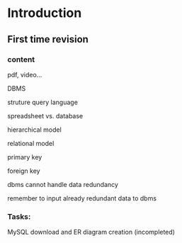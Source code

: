# Introduction

## First time revision

### content

pdf, video... 

DBMS

struture query language

spreadsheet vs. database

hierarchical model

relational model

primary key

foreign key



dbms cannot handle data redundancy

remember to input already redundant data to dbms

### Tasks:

MySQL download and ER diagram creation (incompleted)
